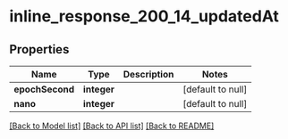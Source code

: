 # inline_response_200_14_updatedAt

## Properties
Name | Type | Description | Notes
------------ | ------------- | ------------- | -------------
**epochSecond** | **integer** |  | [default to null]
**nano** | **integer** |  | [default to null]

[[Back to Model list]](../README.md#documentation-for-models) [[Back to API list]](../README.md#documentation-for-api-endpoints) [[Back to README]](../README.md)


